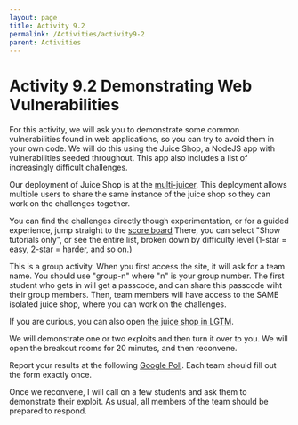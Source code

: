 ```yaml
---
layout: page
title: Activity 9.2
permalink: /Activities/activity9-2
parent: Activities
---
```


# Activity 9.2 Demonstrating Web Vulnerabilities

For this activity, we will ask you to demonstrate some common vulnerabilities found in web applications, so you can try to avoid them in your own code.  We will do this using the Juice Shop, a NodeJS app with vulnerabilities seeded throughout. This app also includes a list of increasingly difficult challenges.

Our deployment of Juice Shop is at the [multi-juicer](juice.covey.town/).  This deployment allows multiple users to share the same instance of the juice shop so they can work on the challenges together. 

You can find the challenges directly though experimentation, or for a guided experience, jump straight to the [score board](juice.covey.town/#/score-board) There, you can select "Show tutorials only", or see the entire list, broken down by difficulty level (1-star = easy, 2-star = harder, and so on.)


This is a group activity.  When you first access the site, it will ask for a team name. You should use "group-n" where "n" is your group number. The first student who gets in will get a passcode, and can share this passcode wiht their group members. Then, team members will have access to the SAME isolated juice shop, where you can work on the challenges.

If you are curious, you can also open [the juice shop in LGTM](https://lgtm.com/projects/g/bkimminich/juice-shop/?mode=list).

We will demonstrate one or two exploits and then turn it over to you.   We will open the breakout rooms for 20 minutes, and then reconvene.

Report your results at the following [Google Poll](https://docs.google.com/forms/d/17l6WqF1X4K_9WPLUkfJkGnVM-Jo0H-ZXkA4c8YZZnuU/edit#responses).  Each team should fill out the form exactly once.

Once we reconvene, I will call on a few students and ask them to demonstrate their exploit.  As usual, all members of the team should be prepared to respond.





